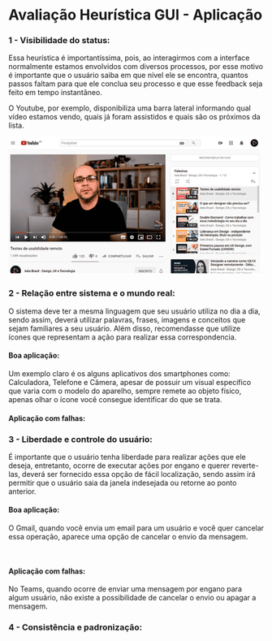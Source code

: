 # Avaliação Heurística GUI - Aplicação

<h3>1 - Visibilidade do status: </h3>
<p>Essa heurística é importantíssima, pois, ao interagirmos com a interface normalmente estamos envolvidos com diversos processos, por esse motivo é importante que o usuário saiba em que nível ele se encontra, quantos passos faltam para que ele conclua seu processo e que esse feedback seja feito em tempo instantâneo.</p>
<p>O Youtube, por exemplo, disponibiliza uma barra lateral informando qual vídeo estamos vendo, quais já foram assistidos e quais são os próximos da lista.
</p>

<img src = "Imagens/heuristica01.png"><br>

<h3>2 - Relação entre sistema e o mundo real: </h3>
<p>O sistema deve ter a mesma linguagem que seu usuário utiliza no dia a dia, sendo assim, deverá utilizar palavras, frases, imagens e conceitos que sejam familiares a seu usuário. Além disso, recomendasse que utilize ícones que representam a ação para realizar essa correspondencia.</p>
<h4>Boa aplicação: </h4>
<p>Um exemplo claro é os  alguns aplicativos dos smartphones como: Calculadora, Telefone e Câmera, apesar de possuir um visual especifico que varia com o modelo do aparelho, sempre remete ao objeto físico, apenas olhar o ícone você consegue identificar do que se trata.</p>
<h4>Aplicação com falhas: </h4>

<h3>3 - Liberdade e controle do usuário:</h3>
<p>É importante que o usuário tenha liberdade para realizar ações que ele deseja, entretanto, ocorre de executar ações por engano e querer reverte-las, deverá ser fornecido essa opção de fácil localização, sendo assim irá permitir que o usuário saia da janela indesejada ou retorne ao ponto anterior.</p>
<h4>Boa aplicação: </h4>
<p>O Gmail, quando você envia um email para um usuário e você quer cancelar essa operação, aparece uma opção de cancelar o envio da mensagem.</p>
<img scr="/img/Heuristica3_BoaAplicacao.jpeg"> </img>
<h4>Aplicação com falhas: </h4>
<p> No Teams, quando ocorre de enviar uma mensagem por engano para algum usuário, não existe a possibilidade de cancelar o envio ou apagar a mensagem. </p>


<h3>4 - Consistência e padronização: </h3>


